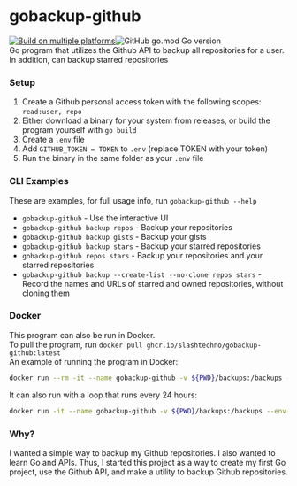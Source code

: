# gobackup-github  
[![Build on multiple platforms](https://github.com/slashtechno/gobackup-github/actions/workflows/go-build.yml/badge.svg)](https://github.com/slashtechno/gobackup-github/actions/workflows/go-build.yml)![GitHub go.mod Go version](https://img.shields.io/github/go-mod/go-version/slashtechno/gobackup-github)  
Go program that utilizes the Github API to backup all repositories for a user. In addition, can backup starred repositories  

### Setup  
1. Create a Github personal access token with the following scopes:  `read:user, repo`  
2. Either download a binary for your system from releases, or build the program yourself with `go build`   
3. Create a `.env` file  
4. Add `GITHUB_TOKEN = TOKEN` to `.env` (replace TOKEN with your token)  
5. Run the binary in the same folder as your `.env` file  

### CLI Examples  
These are examples, for full usage info, run `gobackup-github --help`  
* `gobackup-github` - Use the interactive UI 
* `gobackup-github backup repos` - Backup your repositories 
* `gobackup-github backup gists` - Backup your gists 
* `gobackup-github backup stars` - Backup your starred repositories 
* `gobackup-github repos stars` - Backup your repositories and your starred repositories  
* `gobackup-github backup --create-list --no-clone repos stars` - Record the names and URLs of starred and owned repositories, without cloning them  

### Docker  
This program can also be run in Docker.  
To pull the program, run `docker pull ghcr.io/slashtechno/gobackup-github:latest`  
An example of running the program in Docker:  
<!-- ```bash
docker run --rm -it --name gobackup-github -v ${PWD}/backups:/backups --env-file ${PWD}/.env gobackup-github backup -d /backups -c repos gists
```   -->
```bash
docker run --rm -it --name gobackup-github -v ${PWD}/backups:/backups --env-file ${PWD}/.env ghcr.io/slashtechno/gobackup-github gobackup-github backup -d /backups -c repos gists
```  
It can also run with a loop that runs every 24 hours:  
```bash
docker run -it --name gobackup-github -v ${PWD}/backups:/backups --env-file ${PWD}/.env ghcr.io/slashtechno/gobackup-github gobackup-github backup -d /backups -r -c repos gists
``` 

### Why?  
I wanted a simple way to backup my Github repositories. I also wanted to learn Go and APIs. Thus, I started this project as a way to create my first Go project, use the Github API, and make a utility to backup Github repositories.  
